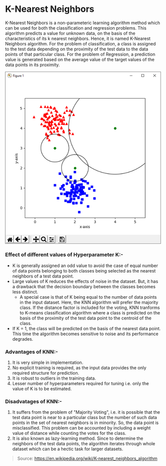 # K-Nearest Neighbors
K-Nearest Neighbors is a non-parameteric learning algorithm method which can be used for both the classification and regression problems. 
This algorithm predicts a value for unknown data, on the basis of the characteristics of its k nearest neighbors. Hence, it is named K-Nearest Neighbors algorithm. For the problem of classification, a class is assigned to the test data depending on the proximity of the test data to the data points of that particular class. For the problem of Regression, a prediction value is generated based on the average value of the target values of the data points in its proximity.

![KNN](https://github.com/Snorlexing/Machine-Learning-Basics/blob/knn-edit/KNN/knn.png)

### Effect of different values of Hyperparameter K:-
  * K is generally assigned an odd value to avoid the case of equal number of data points belonging to both classes being selected as the   nearest neighbors of a test data point.
  * Large values of K reduces the effects of noise in the dataset. But, it has a drawback that the decision boundary between the classes      becomes less distinct.
    * A special case is that of K being equal to the number of data points in the input dataset. Here, the KNN algorithm will prefer the         majority class. If the distance factor is included for the voting, KNN tranforms to K-means classification algorithm where a class         is predicted on the basis of the proximity of the test data point to the centroid of the class.
  * If K = 1, the class will be predicted on the basis of the nearest data point. This time the algorithm becomes sensitive to noise and     its performance degrades.
  
### Advantages of KNN:-
  1. It is very simple in implementation.
  2. No explicit training is required, as the input data provides the only required structure for prediction. 
  3. It is robust to outliers in the training data.
  4. Lesser number of hyperparameters required for tuning i.e. only the value of K is to be estimated.

### Disadvatages of KNN:-
  1. It suffers from the problem of "Majority Voting", i.e. it is possible that the test data point is near to a particular class but the   number of such data points in the set of nearest neighbors is in minority. So, the data point is misclassified. This problem can be       accounted by including a weight value of distance while counting the votes for the class.
  2. It is also known as lazy-learning method. Since to determine the neighbors of the test data points, the algorithm iterates through     whole dataset which can be a hectic task for larger datasets.
  
> Source: https://en.wikipedia.org/wiki/K-nearest_neighbors_algorithm
